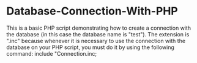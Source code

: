 # Database-Connection-With-PHP
This is a basic PHP script demonstrating how to create a connection with the database (in this case the database name is "test").
The extension is ".inc" because whenever it is necessary to use the connection with the database on your PHP script, you must do it by using the following command:  include "Connection.inc;
